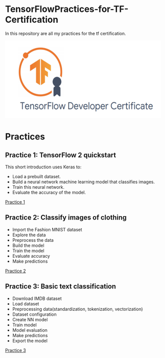 # TensorFlowPractices-for-TF-Certification
In this repository are all my practices for the tf certification.

<img src="images/tfcertification.png" />

# Practices

## Practice 1: TensorFlow 2 quickstart
This short introduction uses Keras to:
* Load a prebuilt dataset.
* Build a neural network machine learning model that classifies images.
* Train this neural network.
* Evaluate the accuracy of the model.

[Practice 1](TFpractice1MNIST.py)


## Practice 2: Classify images of clothing

* Import the Fashion MNIST dataset
* Explore the data
* Preprocess the data
* Build the model
* Train the model
* Evaluate accuracy 
* Make predictions 

[Practice 2](TFpractice2MNIST.py)


## Practice 3: Basic text classification 

* Download IMDB dataset
* Load dataset 
* Preprocessing data(standardization, tokenization, vectorization)
* Dataset configuration
* Create NN model
* Train model
* Model evaluation
* Make predictions 
* Export the model

[Practice 3](TFpractice3IMDB.py)